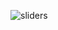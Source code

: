 ![sliders](https://realme-ten.vercel.app/api/v1/sliders?props=https://raw.githubusercontent.com/JiangWeixian/realme/master/assets/sliders.json)
